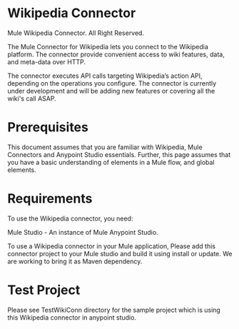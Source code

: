 # Wikipedia Connector
Mule Wikipedia Connector. All Right Reserved.

The Mule Connector for Wikipedia lets you connect to the Wikipedia platform. The connector provide convenient access to wiki features, data, and meta-data over HTTP.

The connector executes API calls targeting Wikipedia’s action API, depending on the operations you configure. 
The connector is currently under development and will be adding new features or covering all the wiki's call ASAP.

# Prerequisites

This document assumes that you are familiar with Wikipedia, Mule Connectors and Anypoint Studio essentials. Further, this page assumes that you have a basic understanding of elements in a Mule flow, and global elements.

# Requirements

To use the Wikipedia connector, you need:

Mule Studio - An instance of Mule Anypoint Studio.

To use a Wikipedia connector in your Mule application, Please add this connector project to your Mule studio and build it using install or update. We are working to bring it as Maven dependency.

# Test Project

Please see TestWikiConn directory for the sample project which is using this Wikipedia connector in anypoint studio.
